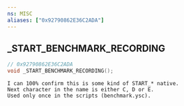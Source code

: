 ```yaml
---
ns: MISC
aliases: ["0x92790862E36C2ADA"]
---
```

## _START_BENCHMARK_RECORDING

```c
// 0x92790862E36C2ADA
void _START_BENCHMARK_RECORDING();
```

```
I can 100% confirm this is some kind of START_* native.  
Next character in the name is either C, D or E.  
Used only once in the scripts (benchmark.ysc).  
```

